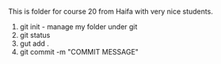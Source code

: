 This is folder for course 20 from Haifa with very nice students.


1. git init - manage my folder under git
2. git status
3. gut add .
4. git commit -m "COMMIT MESSAGE"